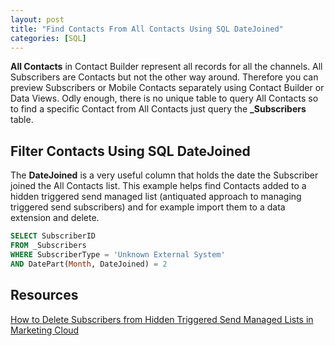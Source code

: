 ```yaml
---
layout: post
title: "Find Contacts From All Contacts Using SQL DateJoined"
categories: [SQL]
---
```


**All Contacts** in Contact Builder represent all records for all the channels. All Subscribers are Contacts but not the other way around. Therefore you can preview Subscribers or Mobile Contacts separately using Contact Builder or Data Views. Odly enough, there is no unique table to query All Contacts so to find a specific Contact from All Contacts just query the **_Subscribers** table. 

## Filter Contacts Using SQL DateJoined
The **DateJoined** is a very useful column that holds the date the Subscriber joined the All Contacts list. This example helps find Contacts added to a hidden triggered send managed list (antiquated approach to managing triggered send subscribers) and for example import them to a data extension and delete.

```sql
SELECT SubscriberID
FROM _Subscribers
WHERE SubscriberType = 'Unknown External System'
AND DatePart(Month, DateJoined) = 2
```

## Resources
[How to Delete Subscribers from Hidden Triggered Send Managed Lists in Marketing Cloud](https://help.salesforce.com/s/articleView?id=000381035&type=1)